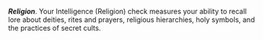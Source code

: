 ***Religion***. Your Intelligence (Religion) check measures your ability to recall lore about deities, rites and prayers, religious hierarchies, holy symbols, and the practices of secret cults.